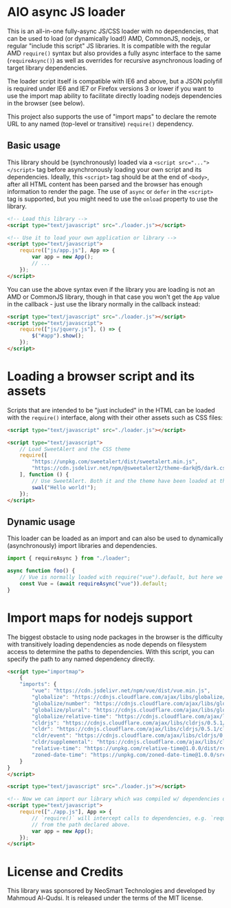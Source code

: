 # AIO async JS loader

This is an all-in-one fully-async JS/CSS loader with no dependencies, that can be used to load (or dynamically load!) AMD, CommonJS, nodejs, or regular "include this script" JS libraries. It is compatible with the regular AMD `require()` syntax but also provides a fully async interface to the same (`requireAsync()`) as well as overrides for recursive asynchronous loading of target library dependencies.

The loader script itself is compatible with IE6 and above, but a JSON polyfill is required under IE6 and IE7 or Firefox versions 3 or lower if you want to use the import map ability to facilitate directly loading nodejs dependencies in the browser (see below).

This project also supports the use of "import maps" to declare the remote URL to any named (top-level or transitive) `require()` dependency.

## Basic usage

This library should be (synchronously) loaded via a `<script src="..."></script>` tag before asynchronously loading your own script and its dependencies. Ideally, this `<script>` tag should be at the end of `<body>`, after all HTML content has been parsed and the browser has enough information to render the page. The use of `async` or `defer` in the `<script>` tag is supported, but you might need to use the `onload` property to use the library.

```html
<!-- Load this library -->
<script type="text/javascript" src="./loader.js"></script>

<!-- Use it to load your own application or library -->
<script type="text/javascript">
	require(["js/app.js"], App => {
		var app = new App();
		// ...
	});
</script>
```

You can use the above syntax even if the library you are loading is not an AMD or CommonJS library, though in that case you won't get the `App` value in the callback - just use the library normally in the callback instead:

```html
<script type="text/javascript" src="./loader.js"></script>
<script type="text/javascript">
	require(["js/jquery.js"], () => {
		$("#app").show();
	});
</script>
```

# Loading a browser script and its assets

Scripts that are intended to be "just included" in the HTML can be loaded with the `require()` interface, along with their other assets such as CSS files:

```html
<script type="text/javascript" src="./loader.js"></script>

<script type="text/javascript">
	// Load SweetAlert and the CSS theme
	require([
		"https://unpkg.com/sweetalert/dist/sweetalert.min.js",
		"https://cdn.jsdelivr.net/npm/@sweetalert2/theme-dark@5/dark.css"
	], function () {
		// Use SweetAlert. Both it and the theme have been loaded at this point.
		swal("Hello world!");
	});
</script>
```

## Dynamic usage

This loader can be loaded as an import and can also be used to dynamically (asynchronously) import libraries and dependencies.

```javascript
import { requireAsync } from "./loader";

async function foo() {
	// Vue is normally loaded with require("vue").default, but here we load asynchronously
	const Vue = (await requireAsync("vue")).default;
}
```

# Import maps for nodejs support

The biggest obstacle to using node packages in the browser is the difficulty with transitively loading dependencies as node depends on filesystem access to determine the paths to dependencies. With this script, you can specify the path to any named dependency directly.

```html
<script type="importmap">
	{
	"imports": {
		"vue": "https://cdn.jsdelivr.net/npm/vue/dist/vue.min.js",
		"globalize": "https://cdnjs.cloudflare.com/ajax/libs/globalize/1.6.0/globalize.min.js",
		"globalize/number": "https://cdnjs.cloudflare.com/ajax/libs/globalize/1.6.0/globalize/number.min.js",
		"globalize/plural": "https://cdnjs.cloudflare.com/ajax/libs/globalize/1.6.0/globalize/plural.min.js",
		"globalize/relative-time": "https://cdnjs.cloudflare.com/ajax/libs/globalize/1.6.0/globalize/relative-time.min.js",
		"cldrjs": "https://cdnjs.cloudflare.com/ajax/libs/cldrjs/0.5.1/cldr.min.js",
		"cldr": "https://cdnjs.cloudflare.com/ajax/libs/cldrjs/0.5.1/cldr.min.js",
		"cldr/event": "https://cdnjs.cloudflare.com/ajax/libs/cldrjs/0.5.1/cldr/event.min.js",
		"cldr/supplemental": "https://cdnjs.cloudflare.com/ajax/libs/cldrjs/0.5.1/cldr/supplemental.min.js",
		"relative-time": "https://unpkg.com/relative-time@1.0.0/dist/relative-time.js",
		"zoned-date-time": "https://unpkg.com/zoned-date-time@1.0.0/src/zoned-date-time.js",
	}
}
</script>

<script type="text/javascript" src="./loader.js"></script>

<!-- Now we can import our library which was compiled w/ dependencies on the node packages named above -->
<script type="text/javascript">
	require(["./app.js"], App => {
		// `require()` will intercept calls to dependencies, e.g. `require("vue")` will load `vue.min.js`
		// from the path declared above.
		var app = new App();
	});
</script>
```

# License and Credits

This library was sponsored by NeoSmart Technologies and developed by Mahmoud Al-Qudsi. It is released under the terms of the MIT license.

